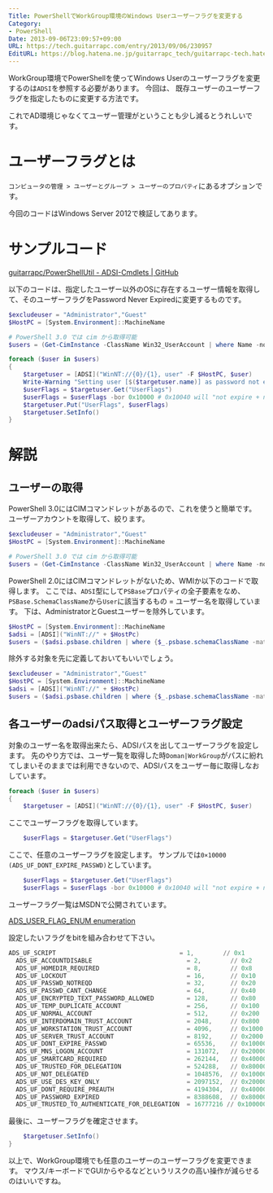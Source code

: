 ```yaml
---
Title: PowerShellでWorkGroup環境のWindows Userユーザーフラグを変更する
Category:
- PowerShell
Date: 2013-09-06T23:09:57+09:00
URL: https://tech.guitarrapc.com/entry/2013/09/06/230957
EditURL: https://blog.hatena.ne.jp/guitarrapc_tech/guitarrapc-tech.hatenablog.com/atom/entry/6802418398341016588
---
```



WorkGroup環境でPowerShellを使ってWindows Userのユーザーフラグを変更するのは`ADSI`を参照する必要があります。
今回は、 既存ユーザーのユーザーフラグを指定したものに変更する方法です。

これでAD環境じゃなくてユーザー管理がということも少し減るとうれしいです。

# ユーザーフラグとは

`コンピュータの管理 > ユーザーとグループ > ユーザーのプロパティ`にあるオプションです。

今回のコードはWindows Server 2012で検証してあります。

# サンプルコード

[guitarrapc/PowerShellUtil - ADSI-Cmdlets | GitHub](https://github.com/guitarrapc/PowerShellUtil/tree/master/ADSI-Cmdlets)

以下のコードは、指定したユーザー以外のOSに存在するユーザー情報を取得して、そのユーザーフラグをPassword Never Expiredに変更するものです。

```ps1
$excludeuser = "Administrator","Guest"
$HostPC = [System.Environment]::MachineName

# PowerShell 3.0 では cim から取得可能
$users = (Get-CimInstance -ClassName Win32_UserAccount | where Name -notin $excludeuser).Name

foreach ($user in $users)
{
    $targetuser = [ADSI]("WinNT://{0}/{1}, user" -F $HostPC, $user)
    Write-Warning "Setting user [$($targetuser.name)] as password not expire."
    $userFlags = $targetuser.Get("UserFlags")
    $userFlags = $userFlags -bor 0x10000 # 0x10040 will "not expire + not change password"
    $targetuser.Put("UserFlags", $userFlags)
    $targetuser.SetInfo()
}
```

# 解説

## ユーザーの取得

PowerShell 3.0にはCIMコマンドレットがあるので、これを使うと簡単です。
ユーザーアカウントを取得して、絞ります。

```ps1
$excludeuser = "Administrator","Guest"
$HostPC = [System.Environment]::MachineName

# PowerShell 3.0 では cim から取得可能
$users = (Get-CimInstance -ClassName Win32_UserAccount | where Name -notin $excludeuser).Name
```

PowerShell 2.0にはCIMコマンドレットがないため、WMIか以下のコードで取得します。
ここでは、`ADSI`型にして`PSBase`プロパティの全子要素をなめ、`PSBase.SchemaClassName`から`User`に該当するもの = ユーザー名を取得しています。
下は、AdministratorとGuestユーザーを除外しています。

```ps1
$HostPC = [System.Environment]::MachineName
$adsi = [ADSI]("WinNT://" + $HostPc)
$users = ($adsi.psbase.children | where {$_.psbase.schemaClassName -match "user"} | where Name -notin "Administrator","Guest").Name
```

除外する対象を先に定義しておいてもいいでしょう。

```ps1
$excludeuser = "Administrator","Guest"
$HostPC = [System.Environment]::MachineName
$adsi = [ADSI]("WinNT://" + $HostPc)
$users = ($adsi.psbase.children | where {$_.psbase.schemaClassName -match "user"} | where Name -notin $excludeuser).Name
```

## 各ユーザーのadsiパス取得とユーザーフラグ設定

対象のユーザー名を取得出来たら、ADSIパスを出してユーザーフラグを設定します。
先のやり方では、ユーザ一覧を取得した時`Doman|WorkGroup`がパスに紛れてしまいそのままでは利用できないので、ADSIパスをユーザー毎に取得しなおしています。

```ps1
foreach ($user in $users)
{
    $targetuser = [ADSI]("WinNT://{0}/{1}, user" -F $HostPC, $user)
```

ここでユーザーフラグを取得しています。

```ps1
    $userFlags = $targetuser.Get("UserFlags")
```

ここで、任意のユーザーフラグを設定します。 サンプルでは`0×10000 (ADS_UF_DONT_EXPIRE_PASSWD)`としています。

```ps1
    $userFlags = $targetuser.Get("UserFlags")
    $userFlags = $userFlags -bor 0x10000 # 0x10040 will "not expire + not change password"
```

ユーザーフラグ一覧はMSDNで公開されています。

[ADS_USER_FLAG_ENUM enumeration](http://msdn.microsoft.com/en-us/library/windows/desktop/aa772300(v=vs.85).aspx)

設定したいフラグをbitを組み合わせて下さい。

```ps1
ADS_UF_SCRIPT                                  = 1,        // 0x1
  ADS_UF_ACCOUNTDISABLE                          = 2,        // 0x2
  ADS_UF_HOMEDIR_REQUIRED                        = 8,        // 0x8
  ADS_UF_LOCKOUT                                 = 16,       // 0x10
  ADS_UF_PASSWD_NOTREQD                          = 32,       // 0x20
  ADS_UF_PASSWD_CANT_CHANGE                      = 64,       // 0x40
  ADS_UF_ENCRYPTED_TEXT_PASSWORD_ALLOWED         = 128,      // 0x80
  ADS_UF_TEMP_DUPLICATE_ACCOUNT                  = 256,      // 0x100
  ADS_UF_NORMAL_ACCOUNT                          = 512,      // 0x200
  ADS_UF_INTERDOMAIN_TRUST_ACCOUNT               = 2048,     // 0x800
  ADS_UF_WORKSTATION_TRUST_ACCOUNT               = 4096,     // 0x1000
  ADS_UF_SERVER_TRUST_ACCOUNT                    = 8192,     // 0x2000
  ADS_UF_DONT_EXPIRE_PASSWD                      = 65536,    // 0x10000
  ADS_UF_MNS_LOGON_ACCOUNT                       = 131072,   // 0x20000
  ADS_UF_SMARTCARD_REQUIRED                      = 262144,   // 0x40000
  ADS_UF_TRUSTED_FOR_DELEGATION                  = 524288,   // 0x80000
  ADS_UF_NOT_DELEGATED                           = 1048576,  // 0x100000
  ADS_UF_USE_DES_KEY_ONLY                        = 2097152,  // 0x200000
  ADS_UF_DONT_REQUIRE_PREAUTH                    = 4194304,  // 0x400000
  ADS_UF_PASSWORD_EXPIRED                        = 8388608,  // 0x800000
  ADS_UF_TRUSTED_TO_AUTHENTICATE_FOR_DELEGATION  = 16777216 // 0x1000000
```

最後に、ユーザーフラグを確定させます。

```ps1
    $targetuser.SetInfo()
}
```

以上で、WorkGroup環境でも任意のユーザーのユーザーフラグを変更できます。
マウス/キーボードでGUIからやるなどというリスクの高い操作が減らせるのはいいですね。
